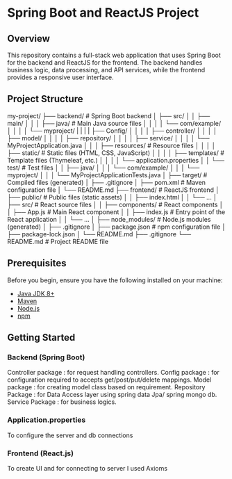 # Spring Boot and ReactJS Project

## Overview

This repository contains a full-stack web application that uses Spring Boot for the backend and ReactJS for the frontend. The backend handles business logic, data processing, and API services, while the frontend provides a responsive user interface.

## Project Structure
my-project/
├── backend/                     # Spring Boot backend
│   ├── src/
│   │   ├── main/
│   │   │   ├── java/            # Main Java source files
│   │   │   │   └── com/example/
│   │   │   │       └── myproject/
|   |   |   |           ├── Config/
│   │   │   │           ├── controller/
│   │   │   │           ├── model/
│   │   │   │           ├── repository/
│   │   │   │           ├── service/
│   │   │   │           └── MyProjectApplication.java
│   │   │   ├── resources/       # Resource files
│   │   │   │   ├── static/      # Static files (HTML, CSS, JavaScript)
│   │   │   │   ├── templates/   # Template files (Thymeleaf, etc.)
│   │   │   │   └── application.properties
│   │   └── test/                # Test files
│   │       ├── java/
│   │       │   └── com/example/
│   │       │       └── myproject/
│   │       │           └── MyProjectApplicationTests.java
│   ├── target/                  # Compiled files (generated)
│   ├── .gitignore
│   ├── pom.xml                  # Maven configuration file
│   └── README.md
├── frontend/                    # ReactJS frontend
│   ├── public/                  # Public files (static assets)
│   │   ├── index.html
│   │   └── ...
│   ├── src/                     # React source files
│   │   ├── components/          # React components
│   │   ├── App.js               # Main React component
│   │   ├── index.js             # Entry point of the React application
│   │   └── ...
│   ├── node_modules/            # Node.js modules (generated)
│   ├── .gitignore
│   ├── package.json             # npm configuration file
│   ├── package-lock.json
│   └── README.md
├── .gitignore
└── README.md                    # Project README file


## Prerequisites

Before you begin, ensure you have the following installed on your machine:

- [Java JDK 8+](https://www.oracle.com/java/technologies/javase-downloads.html)
- [Maven](https://maven.apache.org/install.html)
- [Node.js](https://nodejs.org/)
- [npm](https://www.npmjs.com/)

## Getting Started

### Backend (Spring Boot)
Controller package : for request handling controllers.
Config package : for configuration required to accepts get/post/put/delete mappings.
Model package : for creating model class based on requirement.
Repository Package : for Data Access layer using spring data Jpa/ spring mongo db.
Service Package : for business logics.
### Application.properties
To configure the server and db connections
### Frontend (React.js)
To create UI and for connecting to server I used Axioms

